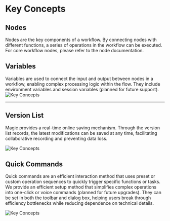 # Key Concepts

## Nodes
Nodes are the key components of a workflow. By connecting nodes with different functions, a series of operations in the workflow can be executed. For core workflow nodes, please refer to the node documentation.

## Variables
Variables are used to connect the input and output between nodes in a workflow, enabling complex processing logic within the flow. They include environment variables and session variables (planned for future support).
![Key Concepts](https://cdn.letsmagic.cn/static/img/Key-concepts-1.png)

---
## Version List
Magic provides a real-time online saving mechanism. Through the version list records, the latest modifications can be saved at any time, facilitating collaborative recording and preventing data loss.

![Key Concepts](https://cdn.letsmagic.cn/static/img/Key-concepts-2.png)

## Quick Commands
Quick commands are an efficient interaction method that uses preset or custom operation sequences to quickly trigger specific functions or tasks. We provide an efficient setup method that simplifies complex operations into one-click or voice commands (planned for future upgrades). They can be set in both the toolbar and dialog box, helping users break through efficiency bottlenecks while reducing dependence on technical details.

![Key Concepts](https://cdn.letsmagic.cn/static/img/Key-concepts-3.png) 